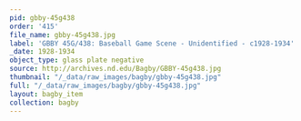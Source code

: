 ```yaml
---
pid: gbby-45g438
order: '415'
file_name: gbby-45g438.jpg
label: 'GBBY 45G/438: Baseball Game Scene - Unidentified - c1928-1934'
_date: 1928-1934
object_type: glass plate negative
source: http://archives.nd.edu/Bagby/GBBY-45g438.jpg
thumbnail: "/_data/raw_images/bagby/gbby-45g438.jpg"
full: "/_data/raw_images/bagby/gbby-45g438.jpg"
layout: bagby_item
collection: bagby
---
```

